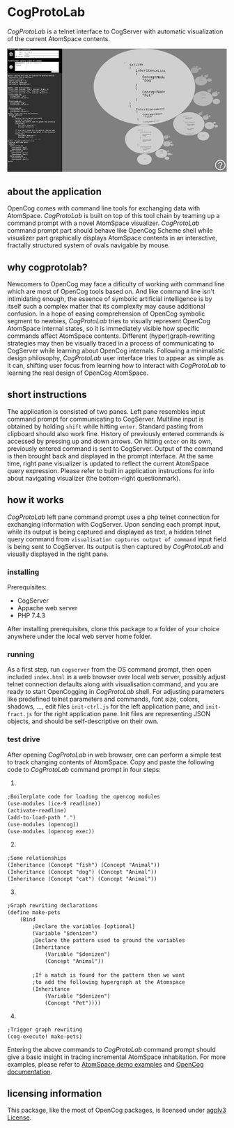 # CogProtoLab

*CogProtoLab* is a telnet interface to CogServer with automatic visualization of the current AtomSpace contents.

![](media/ssh-800-cogprotolab.png)

## about the application

OpenCog comes with command line tools for exchanging data with AtomSpace. *CogProtoLab* is built on top of this tool chain by teaming up a command prompt with a novel AtomSpace visualizer. *CogProtoLab* command prompt part should behave like OpenCog Scheme shell while visualizer part graphically displays AtomSpace contents in an interactive, fractally structured system of ovals navigable by mouse.

## why cogprotolab?

Newcomers to OpenCog may face a dificulty of working with command line which are most of OpenCog tools based on. And like command line isn't intimidating enough, the essence of symbolic artificial intelligence is by itself such a complex matter that its complexity may cause additional confusion. In a hope of easing comprehension of OpenCog symbolic segment to newbies, *CogProtoLab* tries to visually represent OpenCog AtomSpace internal states, so it is immediately visible how specific commands affect AtomSpace contents. Different (hyper)graph-rewriting strategies may then be visually traced in a process of communicating to CogServer while learning about OpenCog internals. Following a minimalistic design philosophy, *CogProtoLab* user interface tries to appear as simple as it can, shifting user focus from learning how to interact with *CogProtoLab* to learning the real design of OpenCog AtomSpace.

## short instructions

The application is consisted of two panes. Left pane resembles input command prompt for communicating to CogServer. Multiline input is obtained by holding `shift` while hitting `enter`. Standard pasting from clipboard should also work fine. History of previously entered commands is accessed by pressing up and down arrows. On hitting `enter` on its own, previously entered command is sent to CogServer. Output of the command is then brought back and displayed in the prompt interface. At the same time, right pane visualizer is updated to reflect the current AtomSpace query expression. Please refer to built in application instructions for info about navigating visualizer (the bottom-right questionmark).

## how it works

*CogProtoLab* left pane command prompt uses a php telnet connection for exchanging information with CogServer. Upon sending each prompt input, while its output is being captured and displayed as text, a hidden telnet query command from `visualisation captures output of command` input field is being sent to CogServer. Its output is then captured by *CogProtoLab* and visually displayed in the right pane.

### installing

Prerequisites:
- CogServer
- Appache web server
- PHP 7.4.3

After installing prerequisites, clone this package to a folder of your choice anywhere under the local web server home folder.

### running

As a first step, run `cogserver` from the OS command prompt, then open included `index.html` in a web browser over local web server, possibly adjust telnet connection defaults along with visualisation command, and you are ready to start OpenCogging in *CogProtoLab* shell. For adjusting parameters like predefined telnet parameters and commands, font size, colors, shadows, ..., edit files `init-ctrl.js` for the left application pane, and `init-fract.js` for the right application pane. Init files are representing JSON objects, and should be self-descriptive on their own.

### test drive

After opening *CogProtoLab* in web browser, one can perform a simple test to track changing contents of AtomSpace. Copy and paste the following code to *CogProtoLab* command prompt in four steps:

1.

    ;Boilerplate code for loading the opencog modules
    (use-modules (ice-9 readline)) 
    (activate-readline)
    (add-to-load-path ".")
    (use-modules (opencog))
    (use-modules (opencog exec))

2.

    ;Some relationships
    (Inheritance (Concept "fish") (Concept "Animal"))
    (Inheritance (Concept "dog") (Concept "Animal"))
    (Inheritance (Concept "cat") (Concept "Animal"))

3.

    ;Graph rewriting declarations
    (define make-pets
        (Bind
            ;Declare the variables [optional]
            (Variable "$denizen")
            ;Declare the pattern used to ground the variables
            (Inheritance
                (Variable "$denizen")
                (Concept "Animal"))
            
            ;If a match is found for the pattern then we want
            ;to add the following hypergraph at the Atomspace
            (Inheritance
                (Variable "$denizen")
                (Concept "Pet"))))

4.

    ;Trigger graph rewriting
    (cog-execute! make-pets)

Entering the above commands to *CogProtoLab* command prompt should give a basic insight in tracing incremental AtomSpace inhabitation. For more examples, please refer to [AtomSpace demo examples](https://github.com/opencog/atomspace/tree/master/examples/atomspace) and [OpenCog documentation](https://wiki.opencog.org/w/The_Open_Cognition_Project).

## licensing information

This package, like the most of OpenCog packages, is licensed under [agplv3 License](LICENSE).

